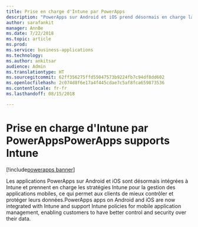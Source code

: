 ```yaml
---
title: Prise en charge d'Intune par PowerApps
description: "PowerApps sur Android et iOS prend désormais en charge la gestion des applications mobiles Intune"
author: sarafankit
manager: AnnBe
ms.date: 7/22/2018
ms.topic: article
ms.prod: 
ms.service: business-applications
ms.technology: 
ms.author: ankitsar
audience: Admin
ms.translationtype: HT
ms.sourcegitcommit: 62ff356275ffd55047573b9224fb7c94df8dd602
ms.openlocfilehash: 2c074d8f6e17a4f445cdae7c5af8fca659873536
ms.contentlocale: fr-fr
ms.lasthandoff: 08/15/2018

---
```

# <a name="powerapps-supports-intune"></a><span data-ttu-id="780c5-103">Prise en charge d'Intune par PowerApps</span><span class="sxs-lookup"><span data-stu-id="780c5-103">PowerApps supports Intune</span></span>

[!include[powerapps banner](../includes/powerapps.md)]




<span data-ttu-id="780c5-104">Les applications PowerApps sur Android et iOS sont désormais intégrées à Intune et prennent en charge les stratégies Intune pour la gestion des applications mobiles, ce qui permet aux clients de mieux contrôler et protéger leurs données.</span><span class="sxs-lookup"><span data-stu-id="780c5-104">PowerApps apps on Android and iOS are now integrated with Intune and support Intune policies for mobile application management, enabling customers to have better control and security over their data.</span></span>

